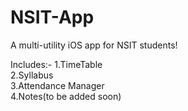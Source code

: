 # NSIT-App
A multi-utility iOS app for NSIT students!


Includes:-
1.TimeTable<br />
2.Syllabus<br />
3.Attendance Manager<br /> 
4.Notes(to be added soon)<br /> 
